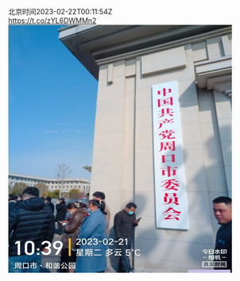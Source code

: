 北京时间2023-02-22T00:11:54Z<br>https://t.co/zYL6DWMMn2<br><img src='/temp/image/2023/x-Month-2/1628064983450898434_0.jpg' width='450' height='500'><br><br>